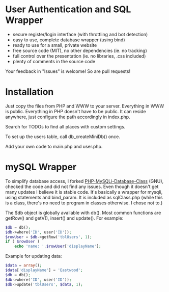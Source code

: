 # User Authentication and SQL Wrapper

 - secure register/login interface (with throttling and bot detection)
 - easy to use, complete database wrapper (using bind)
 - ready to use for a small, private website
 - free source code (MIT), no other dependencies (ie. no tracking)
 - full control over the presentation (ie. no libraries, .css included)
 - plenty of comments in the source code

Your feedback in "Issues" is welcome! So are pull requests!

# Installation

Just copy the files from PHP and WWW to your server. Everything in WWW is public. Everything in PHP doesn't have to be public. It can reside anywhere, just configure the path accordingly in index.php.

Search for TODOs to find all places with custom settings.

To set up the users table, call db_createMiniDb() once.

Add your own code to main.php and user.php.

# mySQL Wrapper

To simplify database access, I forked [PHP-MySQLi-Database-Class](https://github.com/ThingEngineer/PHP-MySQLi-Database-Class) (GNU), checked the code and did not find any issues. Even though it doesn't get many updates I believe it is stable code. It's basically a wrapper for mysqli, using statements and bind_param. It is included as sqlClass.php (while this is a class, there's no need to program in classes otherwise. I chose not to.)

The $db object is globally available with db(). Most common functions are getRow() and getV(), insert() and update(). For example:

```php
$db = db();
$db->where('ID', user('ID'));
$rowUser = $db->getRow('tblUsers', 1);
if ( $rowUser )
    echo 'name: '.$rowUser['displayName'];
```

Example for updating data:

```php
$data = array();
$data['displayName'] = 'Eastwood';
$db = db();
$db->where('ID', user('ID'));
$db->update('tblUsers', $data, 1);
```
